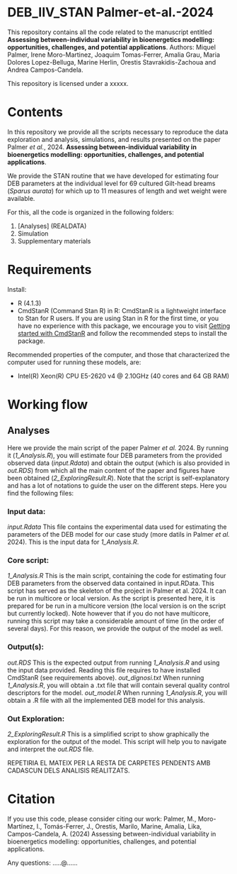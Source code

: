 # DEB_IIV_STAN  Palmer-et-al.-2024

This repository contains all the code related to the manuscript entitled **Assessing between-individual variability in bioenergetics modelling: opportunities, challenges, and potential applications**. 
Authors: Miquel Palmer, Irene Moro-Martinez, Joaquim Tomas-Ferrer, Amalia Grau, Maria Dolores Lopez-Belluga, Marine Herlin, Orestis Stavrakidis-Zachoua and Andrea Campos-Candela.

This repository is licensed under a xxxxx. 

# Contents
In this repository we provide all the scripts necessary to reproduce the data exploration and analysis, simulations, and results presented on the paper Palmer _et al._, 2024. **Assessing between-individual variability in bioenergetics modelling: opportunities, challenges, and potential applications**.

We provide the STAN routine that we have developed for estimating four DEB parameters at the individual level for 69 cultured Gilt-head breams (_Sparus aurata_) for which up to 11 measures of length and wet weight were available. 

For this, all the code is organized in the following folders: 
1. [Analyses] (REALDATA)
2. Simulation
3. Supplementary materials
 
# Requirements
Install: 
- R (4.1.3)
- CmdStanR (Command Stan R) in R: CmdStanR is a lightweight interface to Stan for R users. If you are using Stan in R for the first time, or you have no experience with this package, we encourage you to visit [Getting started with CmdStanR]( https://mc-stan.org/cmdstanr/articles/cmdstanr.html)  and follow the recommended steps to install the package.

Recommended properties of the computer, and those that characterized the computer used for running these models, are: 
- Intel(R) Xeon(R)  CPU E5-2620 v4 @ 2.10GHz (40 cores and 64 GB RAM)

# Working flow

## Analyses
Here we provide the main script of the paper Palmer _et al._ 2024. By running it (_1_Analysis.R_), you will estimate four DEB parameters from the provided observed data (_input.Rdata_) and obtain the output (which is also provided in _out.RDS_) from which all the main content of the paper and figures have been obtained (_2_ExploringResult.R_). Note that the script is self-explanatory and has a lot of notations to guide the user on the different steps. Here you find the following files: 
### Input data: 
_input.Rdata_ This file contains the experimental data used for estimating the parameters of the DEB model for our case study (more datils in Palmer _et al._ 2024). This is the input data for _1_Analysis.R_.
### Core script: 
_1_Analysis.R_ This is the main script, containing the code for estimating four DEB parameters from the observed data contained in input.RData. This script has served as the skeleton of the project in Palmer et al. 2024. It can be run in multicore or local version. As the script is presented here, it is prepared for be run in a multicore version (the  local version is on the script but currently locked). Note however that if you do not have multicore, running this script may take a considerable amount of time (in the order of several days). For this reason, we provide the output of the model as well.
### Output(s): 
_out.RDS_ This is the expected output from running _1_Analysis.R_ and using the input data provided. Reading this file requires to have installed CmdStanR (see requirements above).
_out_dignosi.txt_ When running _1_Analysis.R_, you will obtain a .txt file that will contain several quality control descriptors for the model. 
_out_model.R_ When running _1_Analysis.R_, you will obtain a .R file with all the implemented DEB model for this analysis.
### Out Exploration: 
_2_ExploringResult.R_  This is a simplified script to show graphically the exploration for the output of the model. This script will help you to navigate and interpret the _out.RDS_ file. 

REPETIRIA EL MATEIX PER LA RESTA DE CARPETES PENDENTS AMB CADASCUN DELS ANALISIS REALITZATS.

# Citation
If you use this code, please consider citing our work:
Palmer, M., Moro-Martínez, I., Tomás-Ferrer, J., Orestis, Marilo, Marine, Amalia, Lika, Campos-Candela, A. (2024) Assessing between-individual variability in bioenergetics modelling: opportunities, challenges, and potential applications.


Any questions: .....@......
